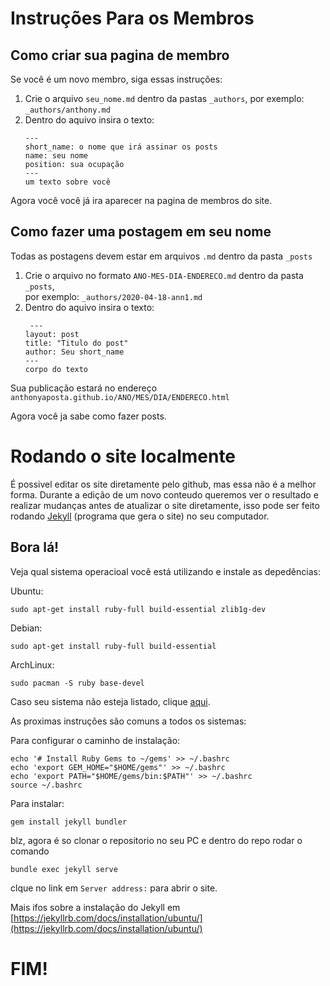 # Instruções Para os Membros

## Como criar sua pagina de membro

Se você é um novo membro, siga essas instruções:

<ol>
<li>Crie o arquivo <code>seu_nome.md</code> dentro da pastas <code>_authors</code>, por exemplo: <code>_authors/anthony.md</code></li>
<li>Dentro do aquivo insira o texto:
   
```
---
short_name: o nome que irá assinar os posts
name: seu nome
position: sua ocupação  
---
um texto sobre você
```
</li>
</ol> 

Agora você você já ira aparecer na pagina de membros do site.

## Como fazer uma postagem em seu nome

Todas as postagens devem estar em arquivos `.md` dentro da pasta `_posts`

<ol>
<li>
Crie o arquivo no formato <code>ANO-MES-DIA-ENDERECO.md</code> dentro da pasta  <code>_posts</code>,<br>por exemplo:
<code>_authors/2020-04-18-ann1.md</code></li>
<li>Dentro do aquivo insira o texto:

```
 ---
layout: post
title: "Titulo do post"
author: Seu short_name
---
corpo do texto
```
</li>
</ol>
Sua publicação estará no endereço <code>anthonyaposta.github.io/ANO/MES/DIA/ENDERECO.html</code>

Agora você ja sabe como fazer posts. 

# Rodando o site localmente

É possivel editar os site diretamente pelo github, mas essa não é a melhor forma. Durante a edição de um novo conteudo 
queremos ver o resultado e realizar mudanças antes de atualizar o site diretamente, isso pode ser feito rodando [Jekyll](https://jekyllrb.com/) (programa que gera o site) no seu computador.

## Bora lá!
 
Veja qual sistema operacioal você está utilizando e instale as depedências:

Ubuntu:

```sudo apt-get install ruby-full build-essential zlib1g-dev```

Debian:

```sudo apt-get install ruby-full build-essential```

ArchLinux:

```sudo pacman -S ruby base-devel```

Caso seu sistema não esteja listado, clique [aqui](https://jekyllrb.com/docs/installation/other-linux/).

As proximas instruções são comuns a todos os sistemas:

Para configurar o caminho de instalação:

```
echo '# Install Ruby Gems to ~/gems' >> ~/.bashrc
echo 'export GEM_HOME="$HOME/gems"' >> ~/.bashrc
echo 'export PATH="$HOME/gems/bin:$PATH"' >> ~/.bashrc
source ~/.bashrc
```
Para instalar:

```gem install jekyll bundler```

blz, agora é so clonar o repositorio no seu PC e dentro do repo rodar o comando

```bundle exec jekyll serve```

clque no link em ```Server address:```  para abrir o site.

Mais ifos sobre a instalação do Jekyll em [https://jekyllrb.com/docs/installation/ubuntu/](https://jekyllrb.com/docs/installation/ubuntu/)

# FIM! 
